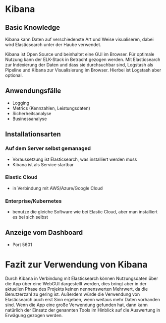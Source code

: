 # Kibana
## Basic Knowledge
Kibana kann Daten auf verschiedenste Art und Weise visualiseren, dabei wird Elasticsearch unter der Haube verwendet.

Kibana ist Open Source und beinhaltet eine GUI im Browser. Für optimale Nutzung kann der ELK-Stack in Betracht gezogen werden. Mit Elasticsearch zur Indexierung der Daten und dass sie durchsuchbar sind, Logstash als Pipeline und Kibana zur Visualisierung im Browser. Hierbei ist Logstash aber optional.

## Anwendungsfälle
- Logging
- Metrics (Kennzahlen, Leistungsdaten)
- Sicherheitsanalyse
- Businessanalyse

## Installationsarten
### Auf dem Server selbst gemanaged
- Voraussetzung ist Elasticsearch, was installiert werden muss
- Kibana ist als Service startbar

### Elastic Cloud
- in Verbindung mit AWS/Azure/Google Cloud

### Enterprise/Kubernetes
- benutze die gleiche Software wie bei Elastic Cloud,
aber man installiert es bei sich selbst 
 
## Anzeige vom Dashboard
- Port 5601


# Fazit zur Verwendung von Kibana
Durch Kibana in Verbindung mit Elasticsearch können Nutzungsdaten über die App über eine WebGUI dargestellt werden,
dies bringt aber in der aktuellen Phase des Projekts keinen nennenswerten Mehrwert, da die Benutzerzahl zu gering ist.
Außerdem würde die Verwendung von Elasticsearch auch erst Sinn ergeben, wenn weitaus mehr Daten vorhanden sind.
Wenn die App eine große Verwendung gefunden hat, dann kann natürlich der Einsatz der genannten Tools im Hinblick auf die Auswertung in Erwägung gezogen werden.
